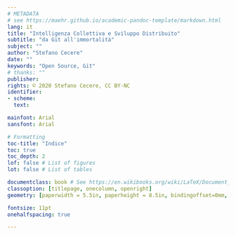 ```yaml
---
# METADATA
# see https://maehr.github.io/academic-pandoc-template/markdown.html
lang: it
title: "Intelligenza Collettiva e Sviluppo Distribuito"
subtitle: "da Git all'immortalità"
subject: ""
author: "Stefano Cecere"
date: ""
keywords: "Open Source, Git"
# thanks: ""
publisher:
rights: © 2020 Stefano Cecere, CC BY-NC
identifier:
- scheme: 
  text: 

mainfont: Arial
sansfont: Arial

# Formatting
toc-title: "Indice"
toc: true
toc_depth: 2
lof: false # List of figures
lot: false # List of tables

documentclass: book # See https://en.wikibooks.org/wiki/LaTeX/Document_Structure#Document_classes
classoption: [titlepage, onecolumn, openright]
geometry: [paperwidth = 5.5in, paperheight = 8.5in, bindingoffset=0mm, inner=23mm, outer=13mm, top=20mm, bottom=20mm] # See https://ctan.org/pkg/geometry

fontsize: 11pt
onehalfspacing: true

---
```

